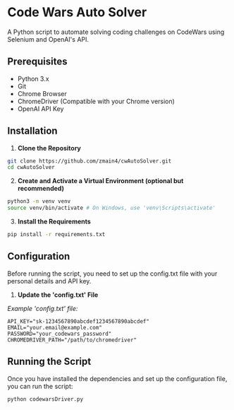 # Code Wars Auto Solver
A Python script to automate solving coding challenges on CodeWars using Selenium and OpenAI's API.

## Prerequisites
- Python 3.x
- Git
- Chrome Browser
- ChromeDriver (Compatible with your Chrome version)
- OpenAI API Key

## Installation

1. **Clone the Repository**

```sh
git clone https://github.com/zmain4/cwAutoSolver.git
cd cwAutoSolver
```

2. **Create and Activate a Virtual Environment (optional but recommended)**
```sh
python3 -m venv venv
source venv/bin/activate # On Windows, use 'venv\Scripts\activate'
```

3. **Install the Requirements**
```sh
pip install -r requirements.txt
```

## Configuration
Before running the script, you need to set up the config.txt file with your personal details and API key.

1. **Update the 'config.txt' File**

*Example 'config.txt' file:*
```plaintext
API_KEY="sk-1234567890abcdef1234567890abcdef"
EMAIL="your.email@example.com"
PASSWORD="your_codewars_password"
CHROMEDRIVER_PATH="/path/to/chromedriver"
```

## Running the Script
Once you have installed the dependencies and set up the configuration file, you can run the script:
```sh
python codewarsDriver.py
```
